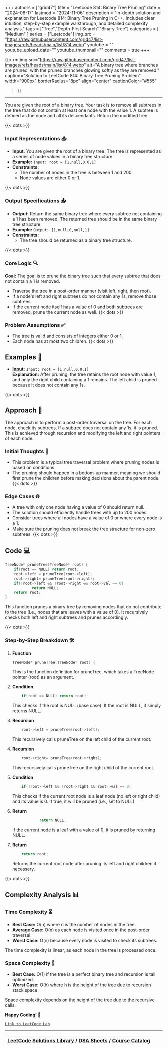 
+++
authors = ["grid47"]
title = "Leetcode 814: Binary Tree Pruning"
date = "2024-08-17"
lastmod = "2024-11-06"
description = "In-depth solution and explanation for Leetcode 814: Binary Tree Pruning in C++. Includes clear intuition, step-by-step example walkthrough, and detailed complexity analysis."
tags = ["Tree","Depth-First Search","Binary Tree"]
categories = [
    "Medium"
]
series = ["Leetcode"]
img_src = "https://raw.githubusercontent.com/grid47/list-images/refs/heads/main/list/814.webp"
youtube = ""
youtube_upload_date=""
youtube_thumbnail=""
comments = true
+++


{{< rmtimg 
    src="https://raw.githubusercontent.com/grid47/list-images/refs/heads/main/list/814.webp" 
    alt="A binary tree where branches are pruned, with the pruned branches glowing softly as they are removed."
    caption="Solution to LeetCode 814: Binary Tree Pruning Problem"
    width="900px"
    borderRadius="8px"
    align="center" 
    captionColor="#555"
>}}
---
You are given the root of a binary tree. Your task is to remove all subtrees in the tree that do not contain at least one node with the value 1. A subtree is defined as the node and all its descendants. Return the modified tree.
<!--more-->
{{< dots >}}
### Input Representations 📥
- **Input:** You are given the root of a binary tree. The tree is represented as a series of node values in a binary tree structure.
- **Example:** `Input: root = [1,null,0,0,1]`
- **Constraints:**
	- The number of nodes in the tree is between 1 and 200.
	- Node values are either 0 or 1.

{{< dots >}}
### Output Specifications 📤
- **Output:** Return the same binary tree where every subtree not containing a 1 has been removed. The returned tree should be in the same binary tree structure.
- **Example:** `Output: [1,null,0,null,1]`
- **Constraints:**
	- The tree should be returned as a binary tree structure.

{{< dots >}}
### Core Logic 🔍
**Goal:** The goal is to prune the binary tree such that every subtree that does not contain a 1 is removed.

- Traverse the tree in a post-order manner (visit left, right, then root).
- If a node's left and right subtrees do not contain any 1s, remove those subtrees.
- If the current node itself has a value of 0 and both subtrees are removed, prune the current node as well.
{{< dots >}}
### Problem Assumptions ✅
- The tree is valid and consists of integers either 0 or 1.
- Each node has at most two children.
{{< dots >}}
## Examples 🧩
- **Input:** `Input: root = [1,null,0,0,1]`  \
  **Explanation:** After pruning, the tree retains the root node with value 1, and only the right child containing a 1 remains. The left child is pruned because it does not contain any 1s.

{{< dots >}}
## Approach 🚀
The approach is to perform a post-order traversal on the tree. For each node, check its subtrees. If a subtree does not contain any 1s, it is pruned. This is achieved through recursion and modifying the left and right pointers of each node.

### Initial Thoughts 💭
- This problem is a typical tree traversal problem where pruning nodes is based on conditions.
- The pruning should happen in a bottom-up manner, meaning we should first prune the children before making decisions about the parent node.
{{< dots >}}
### Edge Cases 🌐
- A tree with only one node having a value of 0 should return null.
- The solution should efficiently handle trees with up to 200 nodes.
- Consider trees where all nodes have a value of 0 or where every node is a 1.
- Make sure the pruning does not break the tree structure for non-zero subtrees.
{{< dots >}}
## Code 💻
```cpp
TreeNode* pruneTree(TreeNode* root) {
    if(root == NULL) return root;
    root->left = pruneTree(root->left);
    root->right= pruneTree(root->right);
    if(!root->left && !root->right && root->val == 0)
            return NULL;
    return root;
}
```

This function prunes a binary tree by removing nodes that do not contribute to the tree (i.e., nodes that are leaves with a value of 0). It recursively checks both left and right subtrees and prunes accordingly.

{{< dots >}}
### Step-by-Step Breakdown 🛠️
1. **Function**
	```cpp
	TreeNode* pruneTree(TreeNode* root) {
	```
	This is the function definition for pruneTree, which takes a TreeNode pointer (root) as an argument.

2. **Condition**
	```cpp
	    if(root == NULL) return root;
	```
	This checks if the root is NULL (base case). If the root is NULL, it simply returns NULL.

3. **Recursion**
	```cpp
	    root->left = pruneTree(root->left);
	```
	This recursively calls pruneTree on the left child of the current root.

4. **Recursion**
	```cpp
	    root->right= pruneTree(root->right);
	```
	This recursively calls pruneTree on the right child of the current root.

5. **Condition**
	```cpp
	    if(!root->left && !root->right && root->val == 0)
	```
	This checks if the current root node is a leaf node (no left or right child) and its value is 0. If true, it will be pruned (i.e., set to NULL).

6. **Return**
	```cpp
	            return NULL;
	```
	If the current node is a leaf with a value of 0, it is pruned by returning NULL.

7. **Return**
	```cpp
	    return root;
	```
	Returns the current root node after pruning its left and right children if necessary.

{{< dots >}}
## Complexity Analysis 📊
### Time Complexity ⏳
- **Best Case:** O(n) where n is the number of nodes in the tree.
- **Average Case:** O(n) as each node is visited once in the post-order traversal.
- **Worst Case:** O(n) because every node is visited to check its subtrees.

The time complexity is linear, as each node in the tree is processed once.

### Space Complexity 💾
- **Best Case:** O(1) if the tree is a perfect binary tree and recursion is tail optimized.
- **Worst Case:** O(h) where h is the height of the tree due to recursion stack space.

Space complexity depends on the height of the tree due to the recursive calls.

**Happy Coding! 🎉**


[`Link to LeetCode Lab`](https://leetcode.com/problems/binary-tree-pruning/description/)

---

| [LeetCode Solutions Library](https://grid47.xyz/leetcode/) / [DSA Sheets](https://grid47.xyz/sheets/) / [Course Catalog](https://grid47.xyz/courses/) |
| --- |
